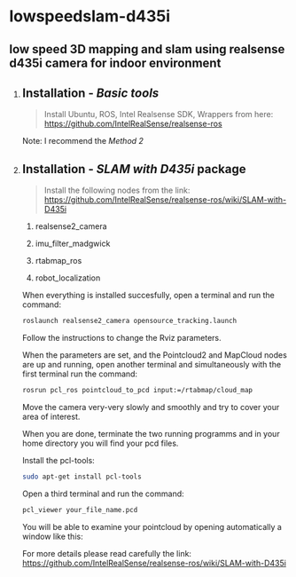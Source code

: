 # lowspeedslam-d435i

## low speed 3D mapping and slam using realsense d435i camera for indoor environment


1. ## Installation - *Basic tools*
    > Install Ubuntu, ROS, Intel Realsense SDK, Wrappers from here:
    https://github.com/IntelRealSense/realsense-ros

    Note: I recommend the *Method 2*

1. ## Installation - *SLAM with D435i* package
    > Install the following nodes from the link: https://github.com/IntelRealSense/realsense-ros/wiki/SLAM-with-D435i

    1. realsense2_camera

    1. imu_filter_madgwick

    1. rtabmap_ros

    1. robot_localization

    When everything is installed succesfully, open a terminal and run the command:

    ```sh
    roslaunch realsense2_camera opensource_tracking.launch
    ```

    Follow the instructions to change the Rviz parameters.
    
    When the parameters are set, and the Pointcloud2 and MapCloud nodes are up and running, open another terminal and simultaneously with the first terminal run the command:

    ```sh
    rosrun pcl_ros pointcloud_to_pcd input:=/rtabmap/cloud_map
    ```
    
    Move the camera very-very slowly and smoothly and try to cover your area of interest.

    When you are done, terminate the two running programms and in your home directory you will find your pcd files.

    Install the pcl-tools:

    ```sh
    sudo apt-get install pcl-tools
    ```

    Open a third terminal and run the command:

    ```sh
    pcl_viewer your_file_name.pcd
    ```

    You will be able to examine your pointcloud by opening automatically a window like this:
    
   



    For more details please read carefully the link: https://github.com/IntelRealSense/realsense-ros/wiki/SLAM-with-D435i